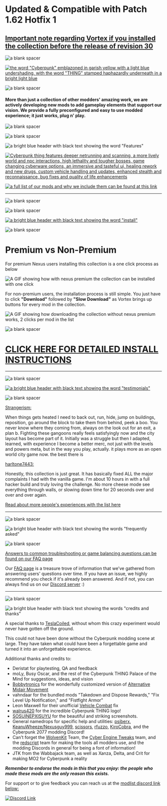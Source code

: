 # **Updated & Compatible with Patch 1.62 Hotfix 1**

## [Important note regarding Vortex if you installed the collection before the release of revision 30](https://forums.nexusmods.com/index.php?/topic/11923283-cyberpunk-thing-1-61/?p=118319143)

![a blank spacer](https://raw.githubusercontent.com/z9er/CyberpunkTHING/main/resources/images/collection/spacer.png)

[![the word "Cyberpunk" emblazoned in garish yellow with a light blue undershading, with the word "THING" stamped haphazardly underneath in a bright light blue](https://raw.githubusercontent.com/z9er/CyberpunkTHING/main/resources/images/collection/large%20discord%20link.png)](https://discord.gg/eJdMQKnQVt)

![a blank spacer](https://raw.githubusercontent.com/z9er/CyberpunkTHING/main/resources/images/collection/spacer.png)

#### More than just a collection of other modders' amazing work, we are actively developing new mods to add gameplay elements that support our vision. We provide a fully preconfigured and easy to use modded experience; it just works, plug n' play.

![a blank spacer](https://raw.githubusercontent.com/z9er/CyberpunkTHING/main/resources/images/collection/spacer.png)

![a blank spacer](https://raw.githubusercontent.com/z9er/CyberpunkTHING/main/resources/images/collection/spacer.png)

![a bright blue header with black text showing the word "Features"](https://raw.githubusercontent.com/z9er/CyberpunkTHING/main/resources/images/collection/collection%201.png)

[![Cyberpunk thing features deeper netrunning and scanning, a more lively world and npc interactions, high lethality and tougher bosses, game changing cyberware options, an immersive and tasteful ui, healing rework and new drugs, custom vehicle handling and updates, enhanced stealth and reconnaissance, bug fixes and quality of life enhancements](https://raw.githubusercontent.com/z9er/CyberpunkTHING/main/resources/images/collection/collection%202.png)](https://github.com/z9er/CyberpunkTHING/blob/main/modlist.md)

[![a full list of our mods and why we include them can be found at this link](https://raw.githubusercontent.com/z9er/CyberpunkTHING/main/resources/images/collection/collection%203.png)](https://github.com/z9er/CyberpunkTHING/blob/main/modlist.md)

---

![a blank spacer](https://raw.githubusercontent.com/z9er/CyberpunkTHING/main/resources/images/collection/spacer.png)

![a blank spacer](https://raw.githubusercontent.com/z9er/CyberpunkTHING/main/resources/images/collection/spacer.png)

[![a bright blue header with black text showing the word "install"](https://raw.githubusercontent.com/z9er/CyberpunkTHING/main/resources/images/collection/collection%204.png)](https://github.com/z9er/CyberpunkTHING/blob/main/Detailed%20Vortex%20Install%20Instructions.md)

![a blank spacer](https://raw.githubusercontent.com/z9er/CyberpunkTHING/main/resources/images/collection/spacer.png)

# Premium vs Non-Premium

For premium Nexus users installing this collection is a one click process as below

![A GIF showing how with nexus premium the collection can be installed with one click](https://media.giphy.com/media/v1.Y2lkPTc5MGI3NjExOTU4NmJiM2Q4Y2QxYzI5MjQyMDViN2RmYTU5MWIyMjU3MzkzZjg0MSZjdD1n/HEGph9HbpardEJUFgk/giphy.gif)

For non-premium users, the installation process is still simple. You just have to click **"Download"** followed by **"Slow Download"** as Vortex brings up buttons for every mod in the collection.

![A GIF showing how downloading the collection without nexus premium works, 2 clicks per mod in the list](https://media.giphy.com/media/fgjbGZHcWGwqYWOyAl/giphy.gif)

![a blank spacer](https://raw.githubusercontent.com/z9er/CyberpunkTHING/main/resources/images/collection/spacer.png)

# [CLICK HERE FOR DETAILED INSTALL INSTRUCTIONS](https://github.com/z9er/CyberpunkTHING/blob/main/resources/documents/Detailed%20Vortex%20Instructions.md)

---

![a blank spacer](https://raw.githubusercontent.com/z9er/CyberpunkTHING/main/resources/images/collection/spacer.png)

[![a bright blue header with black text showing the word "testimonials"](https://raw.githubusercontent.com/z9er/CyberpunkTHING/main/resources/images/collection/collection%205.png)](https://github.com/z9er/CyberpunkTHING/blob/main/Testimonials.md)

![a blank spacer](https://raw.githubusercontent.com/z9er/CyberpunkTHING/main/resources/images/collection/spacer.png)

[Strangerism:](https://www.nexusmods.com/fallout4/users/116794)

When things gets heated I need to back out, run, hide, jump on buildings, reposition, go around the block to take them from behind, peek a boo. You never know where they coming from, always on the look out for an exit, a plan b. Fighting these gangoons really feels satisfyingly now and the city layout has become part of it. Initially was a struggle but then I adapted, learned, with experience I become a better merc, not just with the levels and powers meta, but in the way you play, actually. it plays more as an open world city game now. the best there is

[harltone7443:](https://forums.nexusmods.com/index.php?/user/159683838-harltone7443/)

Honestly, this collection is just great. It has basically fixed ALL the major complaints I had with the vanilla game. I'm about 10 hours in with a full hacker build and truly loving the challenge. No more cheese mode see everything through walls, or slowing down time for 20 seconds over and over and over again.

[Read about more people's experiences with the list here](https://github.com/z9er/CyberpunkTHING/blob/main/Testimonials.md)

---

![a blank spacer](https://raw.githubusercontent.com/z9er/CyberpunkTHING/main/resources/images/collection/spacer.png)

![a bright blue header with black text showing the words "frequently asked"](https://raw.githubusercontent.com/z9er/CyberpunkTHING/main/resources/images/collection/collection%206.png)

![a blank spacer](https://raw.githubusercontent.com/z9er/CyberpunkTHING/main/resources/images/collection/spacer.png)

[Answers to common troubleshooting or game balancing questions can be found on our FAQ page](https://github.com/z9er/CyberpunkTHING/blob/main/FAQ.md)

Our [FAQ page](https://github.com/z9er/CyberpunkTHING/blob/main/FAQ.md) is a treasure trove of information that we’ve gathered from answering users' questions over time. If you have an issue, we highly recommend you check if it's already been answered. And if not, you can always find us on our [Discord server](https://discord.gg/eJdMQKnQVt) :)

---

![a blank spacer](https://raw.githubusercontent.com/z9er/CyberpunkTHING/main/resources/images/collection/spacer.png)

![a bright blue header with black text showing the words "credits and thanks"](https://raw.githubusercontent.com/z9er/CyberpunkTHING/main/resources/images/collection/collection%207.png)

A special thanks to [TeslaCoiled](https://www.nexusmods.com/cyberpunk2077/users/3534466), without whom this crazy experiment would never have gotten off the ground.

This could not have been done without the Cyberpunk modding scene at large. They have taken what could have been a forgettable game and turned it into an unforgettable experience.

Additional thanks and credits to:

- Deristat for playtesting, QA and feedback
- moLy, Busy Oscar, and the rest of the Cyberpunk THING Palace of the Mind for suggestions, ideas, and vision
- [Bobbytronics](https://www.nexusmods.com/users/161227193) for the wonderfully customized version of [Alternative Midair Movement](https://www.nexusmods.com/cyberpunk2077/mods/5160)
- vahndaar for the bundled mods "Takedown and Dispose Rewards," "Fix Level Up Notification," and "Fistfight Armor"
- Leon Maxwell for their unofficial [Vehicle Combat](https://www.nexusmods.com/cyberpunk2077/mods/3815) fix
- [walrus420](https://www.nexusmods.com/cyberpunk2077/users/4076520) for the incredible Cyberpunk THING logo!
- [SOSUINEPXISUYU](https://www.nexusmods.com/cyberpunk2077/users/75442863?tab=user+files) for the beautiful and striking screenshots.
- General namedrops for specific help and utilities: [psiberx](https://www.nexusmods.com/cyberpunk2077/users/108159138), [KeanuWheeze/Nexusguy999](https://www.nexusmods.com/cyberpunk2077/users/77476393), [scissors](https://www.nexusmods.com/cyberpunk2077/users/78269633), [rfuzzo](https://www.nexusmods.com/users/16300749), [KiroCobra](https://www.nexusmods.com/cyberpunk2077/users/40108180), and the Cyberpunk 2077 modding Discord!
- Can't forget the [WolvenKit](https://www.nexusmods.com/cyberpunk2077/mods/2201) Team, the [Cyber Engine Tweaks](https://www.nexusmods.com/cyberpunk2077/mods/107) team, and the [redscript](https://www.nexusmods.com/cyberpunk2077/mods/1511) team for making the tools all modders use, and the modding Discords in general for being a font of information!
- JTK from the Wabbajack team, as well as Xanza, Delta, and Crit for making MO2 for Cyberpunk a reality

***Remember to endorse the mods in this that you enjoy: the people who made these mods are the only reason this exists.***

For support or to give feedback you can reach us at the [modlist discord link below:](https://discord.gg/eJdMQKnQVt)

[![Discord Link](https://raw.githubusercontent.com/z9er/CyberpunkTHING/main/resources/images/collection/small%20discord%20link.png)](https://discord.gg/eJdMQKnQVt)
